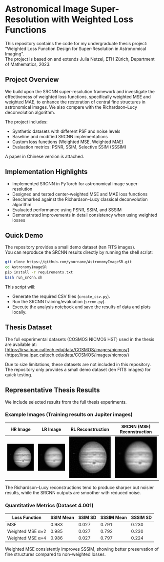 # Astronomical Image Super-Resolution with Weighted Loss Functions

This repository contains the code for my undergraduate thesis project:  
"Weighted Loss Function Design for Super-Resolution in Astronomical Imaging".  
The project is based on and extends Julia Netzel, ETH Zürich, Department of Mathematics, 2023.  

## Project Overview

We build upon the SRCNN super-resolution framework and investigate the effectiveness of weighted loss functions, specifically weighted MSE and weighted MAE, to enhance the restoration of central fine structures in astronomical images. We also compare with the Richardson–Lucy deconvolution algorithm.  

The project includes:  
- Synthetic datasets with different PSF and noise levels  
- Baseline and modified SRCNN implementations  
- Custom loss functions (Weighted MSE, Weighted MAE)  
- Evaluation metrics: PSNR, SSIM, Selective SSIM (SSSIM)  

A paper in Chinese version is attached.  

## Implementation Highlights

- Implemented SRCNN in PyTorch for astronomical image super-resolution  
- Designed and tested center-weighted MSE and MAE loss functions  
- Benchmarked against the Richardson–Lucy classical deconvolution algorithm  
- Evaluated performance using PSNR, SSIM, and SSSIM  
- Demonstrated improvements in detail consistency when using weighted losses  

## Quick Demo

The repository provides a small demo dataset (ten FITS images).  
You can reproduce the SRCNN results directly by running the shell script:

```bash
git clone https://github.com/yourname/AstronomyImageSR.git
cd AstronomyImageSR
pip install -r requirements.txt
bash run_srcnn.sh
```

This script will:
- Generate the required CSV files (`create_csv.py`).
- Run the SRCNN training/evaluation (`srcnn.py`).
- Execute the analysis notebook and save the results of data and plots locally.

## Thesis Dataset

The full experimental datasets (COSMOS NICMOS HST) used in the thesis are available at:  
[https://irsa.ipac.caltech.edu/data/COSMOS/images/nicmos/](https://irsa.ipac.caltech.edu/data/COSMOS/images/nicmos/)

Due to size limitations, these datasets are not included in this repository. The repository only provides a small demo dataset (ten FITS images) for quick testing.

## Representative Thesis Results

We include selected results from the full thesis experiments.  

### Example Images (Training results on Jupiter images)

| HR Image | LR Image | RL Reconstruction | SRCNN (MSE) Reconstruction |
|----------|----------|-------------------|----------------------------|
| ![](assets/hr.png) | ![](assets/lr_4_001.png) | ![](assets/rl_4_001.png) | ![](assets/srcnn_mse_4_001.png) |

The Richardson–Lucy reconstructions tend to produce sharper but noisier results, while the SRCNN outputs are smoother with reduced noise.


### Quantitative Metrics (Dataset 4.001)

| Loss Function    | SSIM Mean | SSIM SD | SSSIM Mean | SSSIM SD |
|------------------|-----------|---------|------------|----------|
| MSE              | 0.983     | 0.027   | 0.791      | 0.230    |
| Weighted MSE α=2 | 0.985     | 0.027   | 0.792      | 0.230    |
| Weighted MSE α=4 | 0.986     | 0.027   | 0.797      | 0.224    |

Weighted MSE consistently improves SSSIM, showing better preservation of fine structures compared to non-weighted losses.
